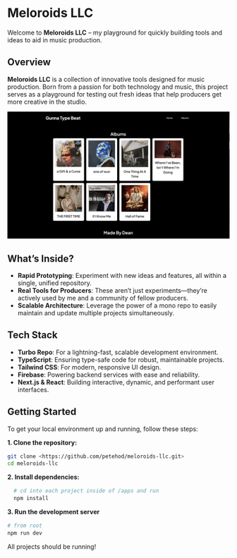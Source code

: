 # Meloroids LLC

Welcome to **Meloroids LLC** – my playground for quickly building tools and ideas to aid in music production.

## Overview

**Meloroids LLC** is a collection of innovative tools designed for music production. Born from a passion for both technology and music, this project serves as a playground for testing out fresh ideas that help producers get more creative in the studio.

![Logo](./apps/gunna-type-beat/public/gtb.png)

## What’s Inside?

- **Rapid Prototyping**: Experiment with new ideas and features, all within a single, unified repository.
- **Real Tools for Producers**: These aren’t just experiments—they’re actively used by me and a community of fellow producers.
- **Scalable Architecture**: Leverage the power of a mono repo to easily maintain and update multiple projects simultaneously.

## Tech Stack

- **Turbo Repo**: For a lightning-fast, scalable development environment.
- **TypeScript**: Ensuring type-safe code for robust, maintainable projects.
- **Tailwind CSS**: For modern, responsive UI design.
- **Firebase**: Powering backend services with ease and reliability.
- **Next.js & React**: Building interactive, dynamic, and performant user interfaces.

## Getting Started

To get your local environment up and running, follow these steps:

**1. Clone the repository:**

  ```bash
  git clone <https://github.com/petehod/meloroids-llc.git>
  cd meloroids-llc
  ```


**2.  Install dependencies:**

  ```bash
    # cd into each project inside of /apps and run
    npm install
  ```

**3. Run the development server**

  ```bash
  # from root
  npm run dev
  ```


All projects should be running!